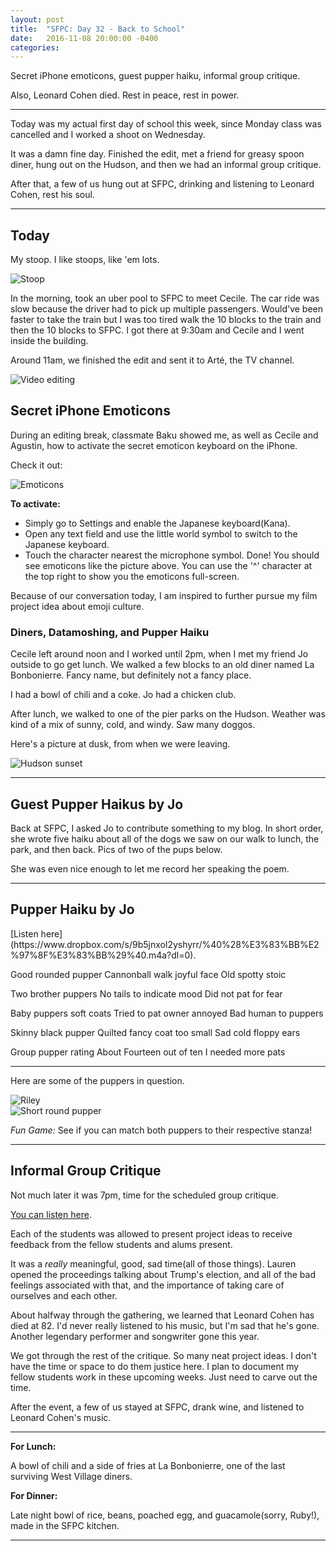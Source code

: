 ```yaml
---
layout: post
title:  "SFPC: Day 32 - Back to School"
date:   2016-11-08 20:00:00 -0400
categories:
---
```


Secret iPhone emoticons, guest pupper haiku, informal group critique.

Also, Leonard Cohen died. Rest in peace, rest in power.

-----

Today was my actual first day of school this week, since Monday class was cancelled and I worked a shoot on Wednesday.

It was a damn fine day. Finished the edit, met a friend for greasy spoon diner, hung out on the Hudson, and then we had an informal group critique.

After that, a few of us hung out at SFPC, drinking and listening to Leonard Cohen, rest his soul.

-----

<h2>Today</h2>

My stoop. I like stoops, like 'em lots.

![Stoop](/images/IMG_5522.jpg)  

In the morning, took an uber pool to SFPC to meet Cecile. The car ride was slow because the driver had to pick up multiple passengers. Would've been faster to take the train but I was too tired walk the 10 blocks to the train and then the 10 blocks to SFPC. I got there at 9:30am and Cecile and I went inside the building.

Around 11am, we finished the edit and sent it to Arté, the TV channel.

![Video editing](/images/IMG_5528.jpg)  

<h2>Secret iPhone Emoticons</h2>

During an editing break, classmate Baku showed me, as well as Cecile and Agustin, how to activate the secret emoticon keyboard on the iPhone.

Check it out:

![Emoticons](/images/IMG_5531.jpg)  

**To activate:**

- Simply go to Settings and enable the Japanese keyboard(Kana).
- Open any text field and use the little world symbol to switch to the Japanese keyboard.
- Touch the character nearest the microphone symbol. Done! You should see emoticons like the picture above. You can use the '^' character at the top right to show you the emoticons full-screen.

Because of our conversation today, I am inspired to further pursue my film project idea about emoji culture.

<h3>Diners, Datamoshing, and Pupper Haiku</h3>

Cecile left around noon and I worked until 2pm, when I met my friend Jo outside to go get lunch. We walked a few blocks to an old diner named La Bonbonierre. Fancy name, but definitely not a fancy place.

I had a bowl of chili and a coke. Jo had a chicken club.

After lunch, we walked to one of the pier parks on the Hudson. Weather was kind of a mix of sunny, cold, and windy. Saw many doggos.

Here's a picture at dusk, from when we were leaving.

![Hudson sunset](/images/IMG_5534.jpg)  

-----

<h2>Guest Pupper Haikus by Jo</h2>

Back at SFPC, I asked Jo to contribute something to my blog. In short order, she wrote five haiku about all of the dogs we saw on our walk to lunch, the park, and then back. Pics of two of the pups below.

She was even nice enough to let me record her speaking the poem.

-----
<h2>Pupper Haiku by Jo</h2>
[Listen here](https://www.dropbox.com/s/9b5jnxol2yshyrr/%40%28%E3%83%BB%E2%97%8F%E3%83%BB%29%40.m4a?dl=0).

Good rounded pupper
Cannonball walk joyful face
Old spotty stoic

Two brother puppers
No tails to indicate mood
Did not pat for fear

Baby puppers soft coats
Tried to pat owner annoyed
Bad human to puppers

Skinny black pupper
Quilted fancy coat too small
Sad cold floppy ears

Group pupper rating
About Fourteen out of ten
I needed more pats

-----

Here are some of the puppers in question.

![Riley](/images/IMG_5640.JPG)  
![Short round pupper](/images/IMG_5674.JPG)  

*Fun Game:* See if you can match both puppers to their respective stanza!

------

<h2>Informal Group Critique</h2>

Not much later it was 7pm, time for the scheduled group critique.

[You can listen here](https://www.dropbox.com/s/hdbvuxuzyyukqgi/11102016%20-%20Group%20Crit.m4a?dl=0).

Each of the students was allowed to present project ideas to receive feedback from the fellow students and alums present.

It was a *really* meaningful, good, sad time(all of those things). Lauren opened the proceedings talking about Trump's election, and all of the bad feelings associated with that, and the importance of taking care of ourselves and each other.

About halfway through the gathering, we learned that Leonard Cohen has died at 82. I'd never really listened to his music, but I'm sad that he's gone. Another legendary performer and songwriter gone this year.

We got through the rest of the critique. So many neat project ideas. I don't have the time or space to do them justice here. I plan to document my fellow students work in these upcoming weeks. Just need to carve out the time.

After the event, a few of us stayed at SFPC, drank wine, and listened to Leonard Cohen's music.

-----

**For Lunch:**

A bowl of chili and a side of fries at La Bonbonierre, one of the last surviving West Village diners.

**For Dinner:**

Late night bowl of rice, beans, poached egg, and guacamole(sorry, Ruby!), made in the SFPC kitchen.

-----
